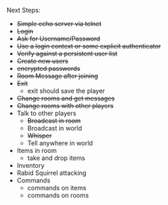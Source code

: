 Next Steps:
* ~~Simple echo server via telnet~~
* ~~Login~~
 * ~~Ask for Username/Password~~
  * ~~Use a login context or some explicit authenticator~~
 * ~~Verify against a persistent user list~~
  * ~~Create new users~~
  * ~~encrypted passwords~~
* ~~Room Message after joining~~
* ~~Exit~~
  * exit should save the player
* ~~Change rooms and get messages~~
* ~~Change rooms with other players~~
* Talk to other players
  * ~~Broadcast in room~~
  * Broadcast in world
  * ~~Whisper~~
  * Tell anywhere in world
* Items in room
  * take and drop items
* Inventory
* Rabid Squirrel attacking
* Commands
  * commands on items
  * commands on rooms
